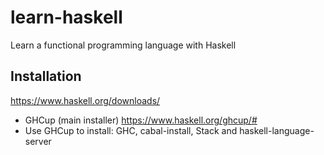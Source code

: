 # learn-haskell
Learn a functional programming language with Haskell

## Installation
https://www.haskell.org/downloads/
- GHCup (main installer) https://www.haskell.org/ghcup/#
- Use GHCup to install: GHC, cabal-install, Stack and haskell-language-server
